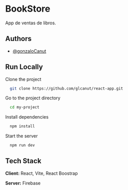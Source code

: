 # BookStore

App de ventas de libros.

## Authors

- [@gonzaloCanut](https://github.com/glcanut)

## Run Locally

Clone the project

```bash
  git clone https://github.com/glcanut/react-app.git
```

Go to the project directory

```bash
  cd my-project
```

Install dependencies

```bash
  npm install
```

Start the server

```bash
  npm run dev
```

## Tech Stack

**Client:** React, Vite, React Boostrap

**Server:** Firebase
